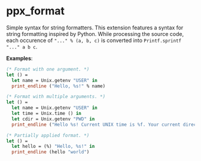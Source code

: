 # ppx_format

Simple syntax for string formatters. This extension features a syntax for string formatting inspired by Python. While processing the source code, each occurence of `"..." % (a, b, c)` is converted into `Printf.sprintf "..." a b c`.

**Examples**:

```ocaml
(* Format with one argument. *)
let () =
  let name = Unix.getenv "USER" in
  print_endline ("Hello, %s!" % name)

(* Format with multiple arguments. *)
let () =
  let name = Unix.getenv "USER" in
  let time = Unix.time () in
  let cdir = Unix.getenv "PWD" in
  print_endline ("Hello %s! Current UNIX time is %f. Your current directory is %s" % (name, time, cdir))

(* Partially applied format. *)
let () =
  let hello = (%) "Hello, %s!" in
  print_endline (hello "world")
```
